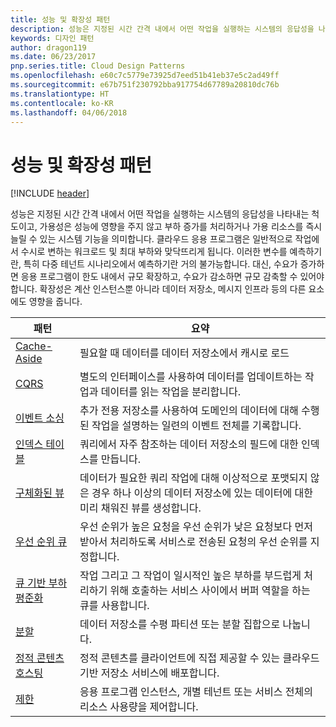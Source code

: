 ```yaml
---
title: 성능 및 확장성 패턴
description: 성능은 지정된 시간 간격 내에서 어떤 작업을 실행하는 시스템의 응답성을 나타내는 척도이고, 가용성은 성능에 영향을 주지 않고 부하 증가를 처리하거나 가용 리소스를 즉시 늘릴 수 있는 시스템 기능을 의미합니다. 클라우드 응용 프로그램은 일반적으로 작업에서 수시로 변하는 워크로드 및 최대 부하와 맞닥뜨리게 됩니다. 이러한 변수를 예측하기란, 특히 다중 테넌트 시나리오에서 예측하기란 거의 불가능합니다. 대신, 수요가 증가하면 응용 프로그램이 한도 내에서 규모 확장하고, 수요가 감소하면 규모 감축할 수 있어야 합니다. 확장성은 계산 인스턴스뿐 아니라 데이터 저장소, 메시지 인프라 등의 다른 요소에도 영향을 줍니다.
keywords: 디자인 패턴
author: dragon119
ms.date: 06/23/2017
pnp.series.title: Cloud Design Patterns
ms.openlocfilehash: e60c7c5779e73925d7eed51b41eb37e5c2ad49ff
ms.sourcegitcommit: e67b751f230792bba917754d67789a20810dc76b
ms.translationtype: HT
ms.contentlocale: ko-KR
ms.lasthandoff: 04/06/2018
---
```

# <a name="performance-and-scalability-patterns"></a>성능 및 확장성 패턴

[!INCLUDE [header](../../_includes/header.md)]

성능은 지정된 시간 간격 내에서 어떤 작업을 실행하는 시스템의 응답성을 나타내는 척도이고, 가용성은 성능에 영향을 주지 않고 부하 증가를 처리하거나 가용 리소스를 즉시 늘릴 수 있는 시스템 기능을 의미합니다. 클라우드 응용 프로그램은 일반적으로 작업에서 수시로 변하는 워크로드 및 최대 부하와 맞닥뜨리게 됩니다. 이러한 변수를 예측하기란, 특히 다중 테넌트 시나리오에서 예측하기란 거의 불가능합니다. 대신, 수요가 증가하면 응용 프로그램이 한도 내에서 규모 확장하고, 수요가 감소하면 규모 감축할 수 있어야 합니다. 확장성은 계산 인스턴스뿐 아니라 데이터 저장소, 메시지 인프라 등의 다른 요소에도 영향을 줍니다.


|                           패턴                            |                                                                        요약                                                                         |
|--------------------------------------------------------------|--------------------------------------------------------------------------------------------------------------------------------------------------------|
|               [Cache-Aside](../cache-aside.md)               |                                                   필요할 때 데이터를 데이터 저장소에서 캐시로 로드                                                   |
|                      [CQRS](../cqrs.md)                      |                           별도의 인터페이스를 사용하여 데이터를 업데이트하는 작업과 데이터를 읽는 작업을 분리합니다.                           |
|            [이벤트 소싱](../event-sourcing.md)            |                     추가 전용 저장소를 사용하여 도메인의 데이터에 대해 수행된 작업을 설명하는 일련의 이벤트 전체를 기록합니다.                      |
|               [인덱스 테이블](../index-table.md)               |                                쿼리에서 자주 참조하는 데이터 저장소의 필드에 대한 인덱스를 만듭니다.                                |
|         [구체화된 뷰](../materialized-view.md)         |       데이터가 필요한 쿼리 작업에 대해 이상적으로 포맷되지 않은 경우 하나 이상의 데이터 저장소에 있는 데이터에 대한 미리 채워진 뷰를 생성합니다.        |
|            [우선 순위 큐](../priority-queue.md)            | 우선 순위가 높은 요청을 우선 순위가 낮은 요청보다 먼저 받아서 처리하도록 서비스로 전송된 요청의 우선 순위를 지정합니다. |
| [큐 기반 부하 평준화](../queue-based-load-leveling.md) |              작업 그리고 그 작업이 일시적인 높은 부하를 부드럽게 처리하기 위해 호출하는 서비스 사이에서 버퍼 역할을 하는 큐를 사용합니다.               |
|                  [분할](../sharding.md)                  |                                           데이터 저장소를 수평 파티션 또는 분할 집합으로 나눕니다.                                           |
|    [정적 콘텐츠 호스팅](../static-content-hosting.md)    |                          정적 콘텐츠를 클라이언트에 직접 제공할 수 있는 클라우드 기반 저장소 서비스에 배포합니다.                          |
|                [제한](../throttling.md)                |                응용 프로그램 인스턴스, 개별 테넌트 또는 서비스 전체의 리소스 사용량을 제어합니다.                 |

